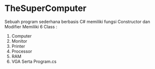 # TheSuperComputer
Sebuah program sederhana berbasis C# memiliki fungsi Constructor dan Modifier
Memiliki 6 Class :
  1. Computer
  2. Monitor
  3. Printer
  4. Processor
  5. RAM
  6. VGA
Serta Program.cs
